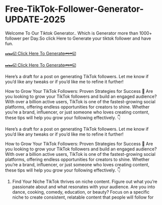 # Free-TikTok-Follower-Generator-UPDATE-2025

Welcome To Our Tiktok Generator.. Which is Generator more than 1000+ follower per Day.So click Here to Generate your tiktok follower and have fun.

[⏭⏭☑️ Click Here To Generate⏮⏮☑️](https://shorturl.at/0shEz)

[⏭⏭☑️ Click Here To Generate⏮⏮☑️](https://shorturl.at/0shEz)

Here’s a draft for a post on generating TikTok followers. Let me know if you’d like any tweaks or if you’d like me to refine it further!

How to Grow Your TikTok Followers: Proven Strategies for Success 🚀
Are you looking to grow your TikTok followers and build an engaged audience? With over a billion active users, TikTok is one of the fastest-growing social platforms, offering endless opportunities for creators to shine. Whether you’re a brand, influencer, or just someone who loves creating content, these tips will help you grow your following effectively. 👇 


Here’s a draft for a post on generating TikTok followers. Let me know if you’d like any tweaks or if you’d like me to refine it further!

How to Grow Your TikTok Followers: Proven Strategies for Success 🚀
Are you looking to grow your TikTok followers and build an engaged audience? With over a billion active users, TikTok is one of the fastest-growing social platforms, offering endless opportunities for creators to shine. Whether you’re a brand, influencer, or just someone who loves creating content, these tips will help you grow your following effectively. 👇

1. Find Your Niche
TikTok thrives on niche content. Figure out what you’re passionate about and what resonates with your audience. Are you into dance, cooking, comedy, education, or beauty? Focus on a specific niche to create consistent, relatable content that people will follow for
